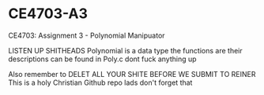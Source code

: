 # CE4703-A3
CE4703: Assignment 3 - Polynomial Manipuator

LISTEN UP SHITHEADS
Polynomial is a data type
the functions are their descriptions can be found in Poly.c
dont fuck anything up

Also remember to DELET ALL YOUR SHITE BEFORE WE SUBMIT TO REINER
This is a holy Christian Github repo lads don't forget that
